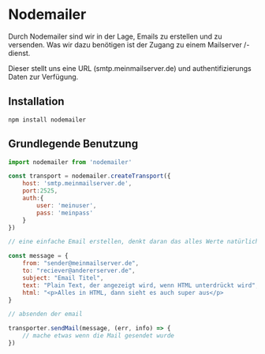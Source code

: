# Nodemailer
Durch Nodemailer sind wir in der Lage, Emails zu erstellen und zu versenden. 
Was wir dazu benötigen ist der Zugang zu einem Mailserver /-dienst.

Dieser stellt uns eine URL (smtp.meinmailserver.de) und authentifizierungs Daten zur Verfügung.

## Installation
``npm install nodemailer`` 

## Grundlegende Benutzung
```javascript
import nodemailer from 'nodemailer'

const transport = nodemailer.createTransport({
    host: 'smtp.meinmailserver.de',
    port:2525,
    auth:{
        user: 'meinuser',
        pass: 'meinpass'
    }
})

// eine einfache Email erstellen, denkt daran das alles Werte natürlich auch mit variabeln gefüllt werden können

const message = {
    from: "sender@meinmailserver.de",
    to: "reciever@andererserver.de",
    subject: "Email Titel",
    text: "Plain Text, der angezeigt wird, wenn HTML unterdrückt wird",
    html: "<p>Alles in HTML, dann sieht es auch super aus</p>
}

// absenden der email

transporter.sendMail(message, (err, info) => {
    // mache etwas wenn die Mail gesendet wurde
})

```